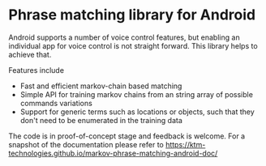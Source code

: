 # Phrase matching library for Android

Android supports a number of voice control features, but enabling an individual
app for voice control is not straight forward. This library helps to achieve
that.

Features include
* Fast and efficient markov-chain based matching
* Simple API for training markov chains from an string array of possible
  commands variations
* Support for generic terms such as locations or objects, such that they
  don't need to be enumerated in the training data

The code is in proof-of-concept stage and feedback is welcome. For a snapshot
of the documentation please refer to https://ktm-technologies.github.io/markov-phrase-matching-android-doc/
